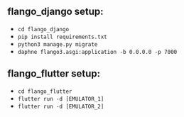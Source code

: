 ## flango_django setup:
 - `cd flango_django`
 - `pip install requirements.txt`
 - `python3 manage.py migrate`
 - `daphne flango3.asgi:application -b 0.0.0.0 -p 7000`

## flango_flutter setup:
 - `cd flango_flutter`
 - `flutter run -d [EMULATOR_1]`
 - `flutter run -d [EMULATOR_2]`
